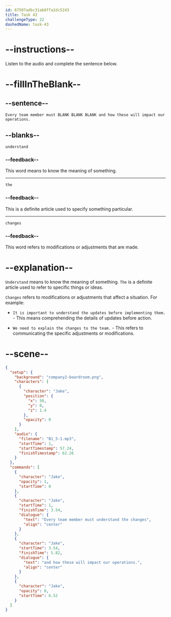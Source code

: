 ```yaml
---
id: 67507adbc31ab8ffa2dc5243
title: Task 43
challengeType: 22
dashedName: task-43
---
```


<!-- (Audio) Jake: Every team member must understand the changes and how these will impact our operations. -->

# --instructions--

Listen to the audio and complete the sentence below.

# --fillInTheBlank--

## --sentence--

`Every team member must BLANK BLANK BLANK and how these will impact our operations.`

## --blanks--

`understand`

### --feedback--

This word means to know the meaning of something.

---

`the`

### --feedback--

This is a definite article used to specify something particular.

---

`changes`

### --feedback--

This word refers to modifications or adjustments that are made.

# --explanation--

`Understand` means to know the meaning of something. 
`The` is a definite article used to refer to specific things or ideas.

`Changes` refers to modifications or adjustments that affect a situation. For example:

- `It is important to understand the updates before implementing them.` - This means comprehending the details of updates before action.

- `We need to explain the changes to the team.` - This refers to communicating the specific adjustments or modifications.

# --scene--

```json
{
  "setup": {
    "background": "company2-boardroom.png",
    "characters": [
      {
        "character": "Jake",
        "position": {
          "x": 50,
          "y": 0,
          "z": 1.4
        },
        "opacity": 0
      }
    ],
    "audio": {
      "filename": "B1_5-1.mp3",
      "startTime": 1,
      "startTimestamp": 57.24,
      "finishTimestamp": 62.26
    }
  },
  "commands": [
    {
      "character": "Jake",
      "opacity": 1,
      "startTime": 0
    },
    {
      "character": "Jake",
      "startTime": 1,
      "finishTime": 3.54,
      "dialogue": {
        "text": "Every team member must understand the changes",
        "align": "center"
      }
    },
    {
      "character": "Jake",
      "startTime": 3.54,
      "finishTime": 5.82,
      "dialogue": {
        "text": "and how these will impact our operations.",
        "align": "center"
      }
    },
    {
      "character": "Jake",
      "opacity": 0,
      "startTime": 6.52
    }
  ]
}
```
